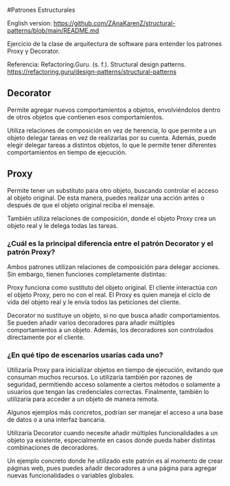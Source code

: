 #Patrones Estructurales

English version: https://github.com/ZAnaKarenZ/structural-patterns/blob/main/README.md

Ejercicio de la clase de arquitectura de software para entender los patrones Proxy y Decorator. 

Referencia: Refactoring.Guru. (s. f.). Structural design patterns. https://refactoring.guru/design-patterns/structural-patterns

## Decorator
Permite agregar nuevos comportamientos a objetos, envolviéndolos dentro de otros objetos que contienen esos comportamientos.

Utiliza relaciones de composición en vez de herencia, lo que permite a un objeto delegar tareas en vez de realizarlas por su cuenta. Además, puede elegir delegar tareas a distintos objetos, lo que le permite tener diferentes comportamientos en tiempo de ejecución.

## Proxy
Permite tener un substituto para otro objeto, buscando controlar el acceso al objeto original. De esta manera, puedes realizar una acción antes o después de que el objeto original reciba el mensaje.

También utiliza relaciones de composición, donde el objeto Proxy crea un objeto real y le delega todas las tareas.

### ¿Cuál es la principal diferencia entre el patrón Decorator y el patrón Proxy?

Ambos patrones utilizan relaciones de composición para delegar acciones. Sin embargo, tienen funciones completamente distintas:

Proxy funciona como sustituto del objeto original. El cliente interactúa con el objeto Proxy, pero no con el real. El Proxy es quien maneja el ciclo de vida del objeto real y le envía todos las peticiones del cliente.

Decorator no sustituye un objeto, si no que busca añadir comportamientos. Se pueden añadir varios decoradores para añadir múltiples comportamientos a un objeto. Además, los decoradores son controlados directamente por el cliente.


### ¿En qué tipo de escenarios usarías cada uno?

Utilizaría Proxy para inicializar objetos en tiempo de ejecución, evitando que consuman muchos recursos. Lo utilizaría también por razones de seguridad, permitiendo acceso solamente a ciertos métodos o solamente a usuarios que tengan las credenciales correctas. Finalmente, también lo utilizaría para acceder a un objeto de manera remota. 

Algunos ejemplos más concretos, podrían ser manejar el acceso a una base de datos o a una interfaz bancaria.

Utilizaría Decorator cuando necesite añadir múltiples funcionalidades a un objeto ya existente, especialmente en casos donde pueda haber distintas combinaciones de decoradores.   

Un ejemplo concreto donde he utilizado este patrón es al momento de crear páginas web, pues puedes añadir decoradores a una página para agregar nuevas funcionalidades o variables globales.